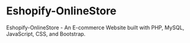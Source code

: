 # Eshopify-OnlineStore
 Eshopify-OnlineStore - An E-commerce Website built with PHP, MySQL, JavaScript, CSS, and Bootstrap.
